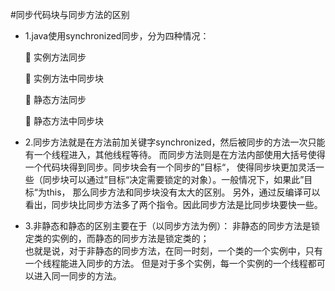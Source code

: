 #同步代码块与同步方法的区别
 - 1.java使用synchronized同步，分为四种情况：
 
       实例方法同步
     
       实例方法中同步块
     
       静态方法同步
     
       静态方法中同步块
     
 - 2.同步方法就是在方法前加关键字synchronized，然后被同步的方法一次只能有一个线程进入，其他线程等待。
     而同步方法则是在方法内部使用大括号使得一个代码块得到同步。同步块会有一个同步的”目标“，
     使得同步块更加灵活一些（同步块可以通过”目标“决定需要锁定的对象）。一般情况下，如果此”目标“为this，
     那么同步方法和同步块没有太大的区别。
     另外，通过反编译可以看出，同步块比同步方法多了两个指令。因此同步方法是比同步块要快一些。
 - 3.非静态和静态的区别主要在于（以同步方法为例）：
     非静态的同步方法是锁定类的实例的，而静态的同步方法是锁定类的；    
     也就是说，对于非静态的同步方法，在同一时刻，一个类的一个实例中，只有一个线程能进入同步的方法。
     但是对于多个实例，每一个实例的一个线程都可以进入同一同步的方法。